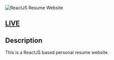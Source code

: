 ![ReactJS Resume Website](resume-screenshot.png?raw=true "ReactJS Resume Website Template")

## <a href="https://anurajbhandari.netlify.app/">LIVE</a>

## Description
This is a ReactJS based personal resume website.
